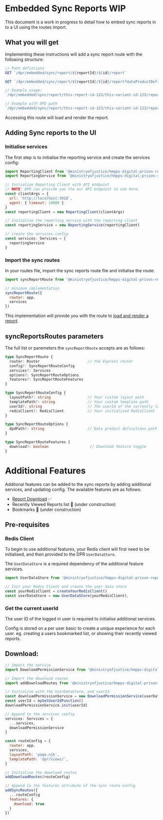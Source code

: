 # Embedded Sync Reports WIP

This document is a work in progress to detail how to embed sync reports in to a UI using the routes import.


## What you will get

Implementing these instructions will add a sync report route with the following structure:

```js
// Path defintions
GET `/dpr/embedded/sync/report/${reportId}/${id}/report` 

GET `/dpr/embedded/sync/report/${reportId}/${id}/report?dataProductDefinitionsPath=${dpdPath}` 

// Example usage:
`/dpr/embedded/sync/report/this-report-id-123/this-variant-id-123/report`

// Example with DPD path
`/dpr/embedded/sync/report/this-report-id-123/this-variant-id-123/report?dataProductDefinitionsPath=/my/definitions/path`
```

Accessing this route will load and render the report.



## Adding Sync reports to the UI


### Initialise services

The first step is to initialise the reporting service and create the services config:

```js
import ReportingClient from '@ministryofjustice/hmpps-digital-prison-reporting-frontend/dpr/data/reportingClient'
import ReportingService from '@ministryofjustice/hmpps-digital-prison-reporting-frontend/dpr/services/reportingService'

// Initialise Reporting Client with API endpoint
// NOTE: DPR can provide you the our API endpoint to use here.
const clientArgs = {
  url: `http://localhost:3010`, 
  agent: { timeout: 10000 }
}
const reportingClient = new ReportingClient(clientArgs)

// Initialise the reporting service with the reporting client
const reportingService = new ReportingService(reportingClient)

// create the services config
const services: Services = {
  reportingService
}
```

### Import the sync routes

In your routes file, import the sync reports route file and initialise the route:

```js
import syncReportRoute from '@ministryofjustice/hmpps-digital-prison-reporting-frontend/dpr/routes/recentlyViewed'

// minimum implementation
syncReportRoute({
  router: app,
  services
})
```

This implementation will provide you with the route to [load and render a report](#what-you-will-get).

## syncReportsRoutes parameters

The full list or paremeters the `syncReportRoute` accepts are as follows:

```ts
type SyncReportRoute {
  router: Router                      // the Express router
  config?: SyncReportRouteConfig
  services?: Services
  options?: SyncReportRouteOptions
  features?: SyncReportRouteFeatures
}

type SyncReportRouteConfig {
  layoutPath?: string                 // Your custom layout path
  templatePath?: string               // Your custom template path
  userId?: string                     // The userId of the currently logged in user
  redisClient?: RedisClient           // Your initialised RedisClient
}

type SyncReportRouteOptions {
  dpdPath?: string                    // Data product definitions path
}

type SyncReportRouteFeatures {
  download?: boolean                   // Download feature toggle
}
```


# Additional Features

Additonal features can be added to the sync reports by adding additional services, and updating config. The available features are as follows:

- [Report Download](#download) ✅
- Recently Viewed Reports list 🚧 (under construction)
- Bookmarks 🚧 (under construction)

## Pre-requisites

### Redis Client

To begin to use additional features, your Redis client will first need to be initialised, and then provided to the DPR `UserDataStore`. 

The `UserDataStore` is a required dependency of the additional feature services.

```js
import UserDataStore from '@ministryofjustice/hmpps-digital-prison-reporting-frontend/dpr/data/userDataStore'

// Init your Redis Client and create the user data store
const yourRedisClient = createYourRedisClient()
const userDataStore = new UserDataStore(yourRedisClient),
```

### Get the current userId

The user ID of the logged in user is required to initialise additional services. 

Config is stored on a per user basic to create a unique experience for each user. eg. creating a users bookmarked list, or showing their recently viewed reports.

## Download:

```js
// Import the service
import DownloadPermissionService from '@ministryofjustice/hmpps-digital-prison-reporting-frontend/dpr/services/downloadPermissionService'

// Import the download routes
import addDownloadRoutes from '@ministryofjustice/hmpps-digital-prison-reporting-frontend/dpr/routes/download'

// Initialise with the UserDataStore, and userId
const downloadPermissionService = new DownloadPermissionService(userDataStore)
const userId = myGetUserIdFunction()
downloadPermissionService.init(userId)

// Append to the services config
services: Services = {
  ...services,
  downloadPermissionService
}

const routeConfig = {
  router: app,
  services,
  layoutPath: 'page.njk',
  templatePath: 'dpr/views/',
}

// Initialise the download routes
addDownloadRoutes(routeConfig)

// Append to the features attrubute of the sync route config
addSyncRoutes({ 
  ...routeConfig
  features: {
    download: true
  }
})
```


